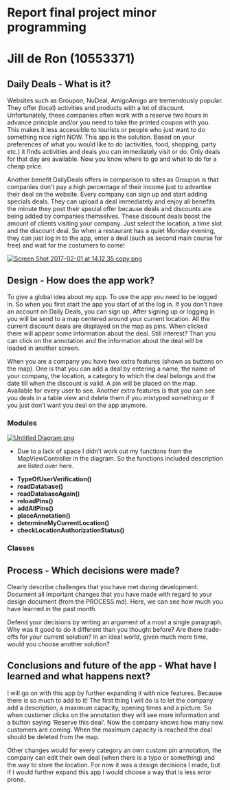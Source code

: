 # Report final project minor programming
# Jill de Ron (10553371) 

## Daily Deals - What is it? 
Websites such as Groupon, NuDeal, AmigoAmigo are tremendously popular. They offer (local) activities and products with a lot of discount. Unfortunately, these companies often work with a reserve two hours in advance principle and/or you need to take the printed coupon with you. This makes it less accessible to tourists or people who just want to do something nice right NOW. This app is the solution. Based on your preferences of what you would like to do (activities, food, shopping, party etc.) it finds activities and deals you can immediately visit or do. Only deals for that day are available. Now you know where to go and what to do for a cheap price.

Another benefit DailyDeals offers in comparison to sites as Groupon is that companies don't pay a high percentage of their income just to advertise their deal on the website. Every company can sign up and start adding specials deals. They can upload a deal immediately and enjoy all benefits the minute they post their special offer because deals and discounts are being added by companies themselves. These discount deals boost the amount of clients visiting your company. Just select the location, a time slot and the discount deal. So when a restaurant has a quiet Monday evening, they can just log in to the app, enter a deal (such as second main course for free) and wait for the costumers to come!

[![Screen Shot 2017-02-01 at 14.12.35 copy.png](https://s30.postimg.org/gf431drfl/Screen_Shot_2017_02_01_at_14_12_35_copy.png)](https://postimg.org/image/fctwiu8m5/)

## Design - How does the app work? 
To give a global idea about my app. To use the app you need to be logged in. So when you first start the app you start of at the log in. If you don’t have an account on Daily Deals, you can sign up. After signing up or logging in you will be send to a map centered around your current location. All the current discount deals are displayed on the map as pins. When clicked there will appear some information about the deal. Still interest? Than you can click on the annotation and the information about the deal will be loaded in another screen. 

When you are a company you have two extra features (shown as buttons on the map). One is that you can add a deal by entering a name, the name of your company, the location, a category to which the deal belongs and the date till when the discount is valid. A pin will be placed on the map. Available for every user to see. Another extra features is that you can see you deals in a table view and delete them if you mistyped something or if you just don’t want you deal on the app anymore. 

### Modules
[![Untitled Diagram.png](https://s23.postimg.org/asll7jlyj/Untitled_Diagram.png)](https://postimg.org/image/6jgv5dip3/)

* Due to a lack of space I didn’t work out my functions from the MapViewController in the diagram. So the functions included description are listed over here.
- **TypeOfUserVerification()**
- **readDatabase()**
- **readDatabaseAgain()**
- **reloadPins()**
- **addAllPins()**
- **placeAnnotation()**
- **determineMyCurrentLocation()**
- **checkLocationAuthorizationStatus()**

### Classes

## Process - Which decisions were made?
Clearly describe challenges that you have met during development. Document all important changes that you have made with regard to your design document (from the PROCESS.md). Here, we can see how much you have learned in the past month.

Defend your decisions by writing an argument of a most a single paragraph. Why was it good to do it different than you thought before? Are there trade-offs for your current solution? In an ideal world, given much more time, would you choose another solution?

## Conclusions and future of the app - What have I learned and what happens next? 
I will go on with this app by further expanding it with nice features. Because there is so much to add to it! The first thing I will do is to let the company add a description, a maximum capacity, opening times and a picture. So when customer clicks on the annotation they will see more information and  a button saying ‘Reserve this deal’. Now the company knows how many new customers are coming. When the maximum capacity is reached the deal should be deleted from the map. 

Other changes would for every category an own custom pin annotation, the company can edit their own deal (when there is a typo or something) and the way to store the location. For now it was a design decisions I made, but if I would further expand this app I would choose a way that is less error prone. 
